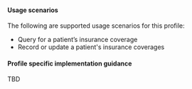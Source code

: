 #### Usage scenarios

The following are supported usage scenarios for this profile:

- Query for a patient’s insurance coverage
- Record or update a patient's insurance coverages


#### Profile specific implementation guidance
TBD




